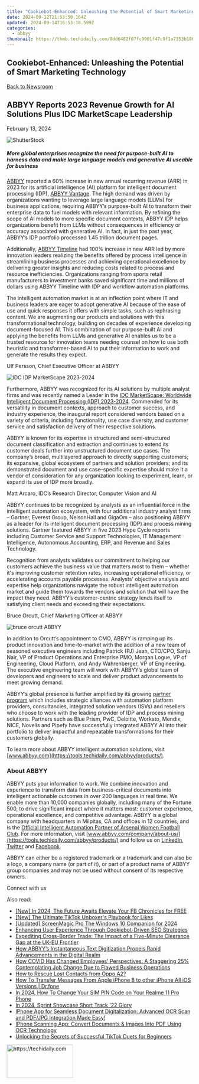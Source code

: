 ```yaml
---
title: "Cookiebot-Enhanced: Unleashing the Potential of Smart Marketing Technology"
date: 2024-09-12T21:53:50.164Z
updated: 2024-09-14T16:53:18.599Z
categories:
  - abbyy
thumbnail: https://thmb.techidaily.com/0dd6482f07fc9901f47c9f1a7353b186913c8692e5e96af0d412c737fd97f08d.jpg
---
```


## Cookiebot-Enhanced: Unleashing the Potential of Smart Marketing Technology

[Back to Newsroom](https://tools.techidaily.com/abbyy/products/)

## ABBYY Reports 2023 Revenue Growth for AI Solutions Plus IDC MarketScape Leadership

February 13, 2024

![ShutterStock](https://content.abbyy.com/-/media/project/abbyy/abbyy/branchtemplates/shutterstock_1272462163_1296-x-729.jpg?h=729&iar=0&w=1296)

##### More global enterprises recognize the need for purpose-built AI to harness data and make large language models and generative AI useable for business

[ABBYY](https://tools.techidaily.com/abbyy/products/) reported a 60% increase in new annual recurring revenue (ARR) in 2023 for its artificial intelligence (AI) platform for intelligent document processing (IDP), [ABBYY Vantage](https://tools.techidaily.com/abbyy/products/). The high demand was driven by organizations wanting to leverage large language models (LLMs) for business applications, requiring ABBYY’s purpose-built AI to transform their enterprise data to fuel models with relevant information. By refining the scope of AI models to more specific document contexts, ABBYY IDP helps organizations benefit from LLMs without consequences in efficiency or accuracy associated with generative AI. In fact, in just the past year, ABBYY’s IDP portfolio processed 1.45 trillion document pages.

Additionally, [ABBYY Timeline](https://tools.techidaily.com/abbyy/products/) had 100% increase in new ARR led by more innovation leaders realizing the benefits offered by process intelligence in streamlining business processes and achieving operational excellence by delivering greater insights and reducing costs related to process and resource inefficiencies. Organizations ranging from sports retail manufacturers to investment banks saved significant time and millions of dollars using ABBYY Timeline with IDP and workflow automation platforms. 

  
The intelligent automation market is at an inflection point where IT and business leaders are eager to adopt generative AI because of the ease of use and quick responses it offers with simple tasks, such as rephrasing content. We are augmenting our products and solutions with this transformational technology, building on decades of experience developing document-focused AI. This combination of our purpose-built AI and applying the benefits from LLMs and generative AI enables us to be a trusted resource for innovation teams needing counsel on how to use both heuristic and transformer-based AI to put their information to work and generate the results they expect.

Ulf Persson, Chief Executive Officer at ABBYY

![IDC IDP MarketScape 2023-2024](https://content.abbyy.com/-/media/project/abbyy/abbyy/company/newsroom/content-images/idc-idp-marketscape-2023-2024.png)

Furthermore, ABBYY was recognized for its AI solutions by multiple analyst firms and was recently named a Leader in the [IDC MarketScape: Worldwide Intelligent Document Processing (IDP) 2023-2024](https://tools.techidaily.com/abbyy/products/). Commended for its versatility in document contexts, approach to customer success, and industry experience, the inaugural report considered vendors based on a variety of criteria, including functionality, use case diversity, and customer service and satisfaction delivery of their respective solutions. 

ABBYY is known for its expertise in structured and semi-structured document classification and extraction and continues to extend its customer deals further into unstructured document use cases. The company’s broad, multilayered approach to directly supporting customers; its expansive, global ecosystem of partners and solution providers; and its demonstrated document and use case–specific expertise should make it a vendor of consideration for any organization looking to experiment, learn, or expand its use of IDP more broadly.

Matt Arcaro, IDC’s Research Director, Computer Vision and AI

ABBYY continues to be recognized by analysts as an influential force in the intelligent automation ecosystem, with four additional industry analyst firms – Gartner, Everest Group, NelsonHall and GigaOm – also positioning ABBYY as a leader for its intelligent document processing (IDP) and process mining solutions. Gartner featured ABBYY in five 2023 Hype Cycle reports including Customer Service and Support Technologies, IT Management Intelligence, Autonomous Accounting, ERP, and Revenue and Sales Technology.

Recognition from analysts validates our commitment to helping our customers achieve the business value that matters most to them – whether it's improving customer retention rates, increasing operational efficiency, or accelerating accounts payable processes. Analysts' objective analysis and expertise help organizations navigate the robust intelligent automation market and guide them towards the vendors and solution that will have the impact they need. ABBYY’s customer-centric strategy lends itself to satisfying client needs and exceeding their expectations.

Bruce Orcutt, Chief Marketing Officer at ABBYY

![bruce orcutt ABBYY](https://content.abbyy.com/-/media/project/abbyy/abbyy/company/newsroom/content-images/bruce-orcutt-rgb.jpg?h=540&w=800)

In addition to Orcutt’s appointment to CMO, ABBYY is ramping up its product innovation and time-to-market with the addition of a new team of seasoned executive engineers including Patrick (PJ) Jean, CTO/CPO, Sanju Nair, VP of Product Operations and Enterprise PMO, Morgan Logue, VP of Engineering, Cloud Platform, and Andy Wahrenberger, VP of Engineering. The executive engineering team will work with ABBYY’s global team of developers and engineers to scale and deliver product advancements to meet growing demand. 

ABBYY’s global presence is further amplified by its growing [partner program](https://tools.techidaily.com/abbyy/products/) which includes strategic alliances with automation platform providers, consultancies, integrated solution vendors (ISVs) and resellers who choose to work with the leading provider of IDP and process mining solutions. Partners such as Blue Prism, PwC, Deloitte, Workato, Mendix, NICE, Novelis and Pipefy have successfully integrated ABBYY AI into their portfolio to deliver impactful and repeatable transformations for their customers globally. 

To learn more about ABBYY intelligent automation solutions, visit [www.abbyy.com](https://tools.techidaily.com/abbyy/products/). 

### About ABBYY

ABBYY puts your information to work. We combine innovation and experience to transform data from business-critical documents into intelligent actionable outcomes in over 200 languages in real time. We enable more than 10,000 companies globally, including many of the Fortune 500, to drive significant impact where it matters most: customer experience, operational excellence, and competitive advantage. ABBYY is a global company with headquarters in Milpitas, CA and offices in 12 countries, and is the [Official Intelligent Automation Partner of Arsenal Women Football Club](https://tools.techidaily.com/abbyy/products/). For more information, visit [www.abbyy.com/company/about-us/](https://tools.techidaily.com/abbyy/products/) and follow us on [LinkedIn](https://www.linkedin.com/company/abbyy), [Twitter](https://twitter.com/ABBYY%5FSoftware) and [Facebook](https://www.facebook.com/ABBYYsoft).

ABBYY can either be a registered trademark or a trademark and can also be a logo, a company name (or part of it), or part of a product name of ABBYY group companies and may not be used without consent of its respective owners.

Connect with us

<ins class="adsbygoogle"
     style="display:block"
     data-ad-format="autorelaxed"
     data-ad-client="ca-pub-7571918770474297"
     data-ad-slot="1223367746"></ins>

<ins class="adsbygoogle"
     style="display:block"
     data-ad-client="ca-pub-7571918770474297"
     data-ad-slot="8358498916"
     data-ad-format="auto"
     data-full-width-responsive="true"></ins>

<span class="atpl-alsoreadstyle">Also read:</span>
<div><ul>
<li><a href="https://facebook-video-recording.techidaily.com/new-in-2024-the-future-awaits-elevate-your-fb-chronicles-for-free/"><u>[New] In 2024, The Future Awaits Elevate Your FB Chronicles for FREE</u></a></li>
<li><a href="https://some-approaches.techidaily.com/new-the-ultimate-tiktok-unboxers-playbook-for-likes/"><u>[New] The Ultimate TikTok Unboxer's Playbook for Likes</u></a></li>
<li><a href="https://desktop-recording.techidaily.com/updated-screenmagic-pro-the-windows-10-companion-for-2024/"><u>[Updated] ScreenMagic Pro The Windows 10 Companion for 2024</u></a></li>
<li><a href="https://solve-info.techidaily.com/enhancing-user-experience-through-cookiebot-driven-seo-strategies/"><u>Enhancing User Experience Through Cookiebot-Driven SEO Strategies</u></a></li>
<li><a href="https://solve-info.techidaily.com/expediting-cross-border-trade-the-impact-of-a-five-minute-clearance-gap-at-the-uk-eu-frontier/"><u>Expediting Cross-Border Trade: The Impact of a Five-Minute Clearance Gap at the UK-EU Frontier</u></a></li>
<li><a href="https://solve-info.techidaily.com/how-abbyys-instantaneous-text-digitization-propels-rapid-advancements-in-the-digital-realm/"><u>How ABBYY’s Instantaneous Text Digitization Propels Rapid Advancements in the Digital Realm</u></a></li>
<li><a href="https://solve-info.techidaily.com/how-covid-has-changed-employees-perspectives-a-staggering-25-contemplating-job-change-due-to-flawed-business-operations/"><u>How COVID Has Changed Employees' Perspectives: A Staggering 25% Contemplating Job Change Due to Flawed Business Operations</u></a></li>
<li><a href="https://blog-min.techidaily.com/how-to-rescue-lost-contacts-from-oppo-a2-by-fonelab-android-recover-contacts/"><u>How to Rescue Lost Contacts from Oppo A2?</u></a></li>
<li><a href="https://iphone-transfer.techidaily.com/how-to-transfer-messages-from-apple-iphone-8-to-other-iphone-all-ios-versions-drfone-by-drfone-transfer-from-ios/"><u>How To Transfer Messages From Apple iPhone 8 to other iPhone All iOS Versions | Dr.fone</u></a></li>
<li><a href="https://sim-unlock.techidaily.com/in-2024-how-to-change-your-sim-pin-code-on-your-realme-11-pro-phone-by-drfone-android/"><u>In 2024, How To Change Your SIM PIN Code on Your Realme 11 Pro Phone</u></a></li>
<li><a href="https://article-tips.techidaily.com/in-2024-sprint-showcase-short-track-22-glory/"><u>In 2024, Sprint Showcase Short Track '22 Glory</u></a></li>
<li><a href="https://solve-info.techidaily.com/iphone-app-for-seamless-document-digitalization-advanced-ocr-scan-and-pdfjpg-integration-made-easy/"><u>IPhone App for Seamless Document Digitalization: Advanced OCR Scan and PDF/JPG Integration Made Easy!</u></a></li>
<li><a href="https://solve-info.techidaily.com/iphone-scanning-app-convert-documents-and-images-into-pdf-using-ocr-technology/"><u>IPhone Scanning App: Convert Documents & Images Into PDF Using OCR Technology</u></a></li>
<li><a href="https://tech-renaissance.techidaily.com/unlocking-the-secrets-of-successful-tiktok-duets-for-beginners/"><u>Unlocking the Secrets of Successful TikTok Duets for Beginners</u></a></li>
</ul></div>

<!-- affiliate ads begin -->
<a href="https://aligracehair.sjv.io/c/5597632/2135367/19272" target="_top" id="2135367">
  <img src="//a.impactradius-go.com/display-ad/19272-2135367" border="0" alt="https://techidaily.com" width="180" height="90"/>
</a>
<img height="0" width="0" src="https://aligracehair.sjv.io/i/5597632/2135367/19272" style="position:absolute;visibility:hidden;" border="0" />
<!-- affiliate ads end -->

